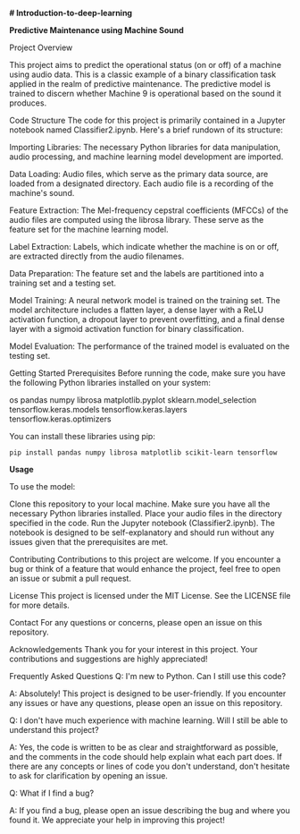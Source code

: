 **# Introduction-to-deep-learning**



**Predictive Maintenance using Machine Sound**

Project Overview

This project aims to predict the operational status (on or off) of a machine using audio data. This is a classic example of a binary classification task applied in the realm of predictive maintenance. The predictive model is trained to discern whether Machine 9 is operational based on the sound it produces.

Code Structure
The code for this project is primarily contained in a Jupyter notebook named Classifier2.ipynb. Here's a brief rundown of its structure:

Importing Libraries: The necessary Python libraries for data manipulation, audio processing, and machine learning model development are imported.

Data Loading: Audio files, which serve as the primary data source, are loaded from a designated directory. Each audio file is a recording of the machine's sound.

Feature Extraction: The Mel-frequency cepstral coefficients (MFCCs) of the audio files are computed using the librosa library. These serve as the feature set for the machine learning model.

Label Extraction: Labels, which indicate whether the machine is on or off, are extracted directly from the audio filenames.

Data Preparation: The feature set and the labels are partitioned into a training set and a testing set.

Model Training: A neural network model is trained on the training set. The model architecture includes a flatten layer, a dense layer with a ReLU activation function, a dropout layer to prevent overfitting, and a final dense layer with a sigmoid activation function for binary classification.

Model Evaluation: The performance of the trained model is evaluated on the testing set.

Getting Started
Prerequisites
Before running the code, make sure you have the following Python libraries installed on your system:

os
pandas
numpy
librosa
matplotlib.pyplot
sklearn.model_selection
tensorflow.keras.models
tensorflow.keras.layers
tensorflow.keras.optimizers

You can install these libraries using pip:

`pip install pandas numpy librosa matplotlib scikit-learn tensorflow`

**Usage**

To use the model:

Clone this repository to your local machine.
Make sure you have all the necessary Python libraries installed.
Place your audio files in the directory specified in the code.
Run the Jupyter notebook (Classifier2.ipynb).
The notebook is designed to be self-explanatory and should run without any issues given that the prerequisites are met.

Contributing
Contributions to this project are welcome. If you encounter a bug or think of a feature that would enhance the project, feel free to open an issue or submit a pull request.

License
This project is licensed under the MIT License. See the LICENSE file for more details.

Contact
For any questions or concerns, please open an issue on this repository.

Acknowledgements
Thank you for your interest in this project. Your contributions and suggestions are highly appreciated!

Frequently Asked Questions
Q: I'm new to Python. Can I still use this code?

A: Absolutely! This project is designed to be user-friendly. If you encounter any issues or have any questions, please open an issue on this repository.

Q: I don't have much experience with machine learning. Will I still be able to understand this project?

A: Yes, the code is written to be as clear and straightforward as possible, and the comments in the code should help explain what each part does. If there are any concepts or lines of code you don't understand, don't hesitate to ask for clarification by opening an issue.

Q: What if I find a bug?

A: If you find a bug, please open an issue describing the bug and where you found it. We appreciate your help in improving this project!
